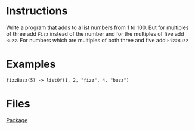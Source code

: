 # Instructions
Write a program that adds to a list numbers from 1 to 100. But for multiples of three add `Fizz` instead of the number and for the multiples
of five add `Buzz`. For numbers which are multiples of both three and five add `FizzBuzz`

# Examples
```
fizzBuzz(5) -> listOf(1, 2, "fizz", 4, "buzz")
```

# Files
[Package](.)
